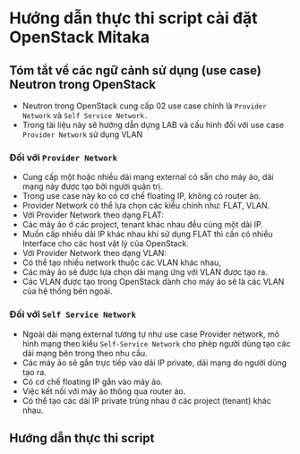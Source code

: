 # Hướng dẫn thực thi script cài đặt OpenStack Mitaka

## Tóm tắt về các ngữ cảnh sử dụng (use case) Neutron trong OpenStack 

- Neutron trong OpenStack cung cấp 02 use case chính là `Provider Network` và `Self Service Network.`
- Trong tài liệu này sẽ hướng dẫn dựng LAB và cấu hình đối với use case `Provider Network` sử dụng VLAN 

###  Đối với `Provider Network`

- Cung cấp một hoặc nhiều dải mạng external có sẵn cho máy ảo, dải mạng này được tạo bởi người quản trị.
- Trong use case này ko có cơ chế floating IP, không có router ảo.
- Provider Network có thể lựa chọn các kiểu chính như: FLAT, VLAN.
- Với Provider Network theo dạng FLAT: 
 - Các máy ảo ở các project, tenant khác nhau đều cùng một dải IP.
 - Muốn cấp nhiều dải IP khác nhau khi sử dụng FLAT thì cần có nhiều Interface cho các host vật lý của OpenStack.
- Với Provider Network theo dạng VLAN: 
 - Có thể tạo nhiều network thuộc các VLAN khác nhau, 
 - Các máy ảo sẽ được lựa chọn dải mạng ứng với VLAN được tạo ra. 
 - Các VLAN được tạo trong OpenStack dành cho máy ảo sẽ là các VLAN của hệ thống bên ngoài.


###  Đối với `Self Service Network`

- Ngoài dải mạng external tương tự như use case Provider network, mô hình mạng theo kiểu `Self-Service Network` cho phép người dùng tạo các dải mạng bên trong theo nhu cầu.
- Các máy ảo sẽ gắn trực tiếp vào dải IP private, dải mạng do người dùng tạo ra.
- Có cơ chế floating IP gắn vào máy ảo.
- Việc kết nối với máy ảo thông qua router ảo.
- Có thể tạo các dải IP private trùng nhau ở các project (tenant) khác nhau.


## Hướng dẫn thực thi script




